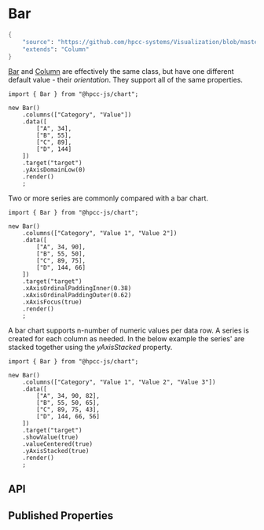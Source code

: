 # Bar

```meta
{
    "source": "https://github.com/hpcc-systems/Visualization/blob/master/packages/chart/src/Bar.ts#L3",
    "extends": "Column"
}
```

<a href="#chart_Bar" onclick="showPageByClass('chart_Bar')">Bar</a> and <a href="#chart_Column" onclick="showPageByClass('chart_Column')">Column</a> are effectively the same class, but have one different default value - their _orientation_. They support all of the same properties.
```sample-code
import { Bar } from "@hpcc-js/chart";

new Bar()
    .columns(["Category", "Value"])
    .data([
        ["A", 34],
        ["B", 55],
        ["C", 89],
        ["D", 144]
    ])
    .target("target")
    .yAxisDomainLow(0)
    .render()
    ;
```
Two or more series are commonly compared with a bar chart.
```sample-code
import { Bar } from "@hpcc-js/chart";

new Bar()
    .columns(["Category", "Value 1", "Value 2"])
    .data([
        ["A", 34, 90],
        ["B", 55, 50],
        ["C", 89, 75],
        ["D", 144, 66]
    ])
    .target("target")
    .xAxisOrdinalPaddingInner(0.38)
    .xAxisOrdinalPaddingOuter(0.62)
    .xAxisFocus(true)
    .render()
    ;
```
A bar chart supports n-number of numeric values per data row. A series is created for each column as needed.  In the below example the series' are stacked together using the _yAxisStacked_ property.
```sample-code
import { Bar } from "@hpcc-js/chart";

new Bar()
    .columns(["Category", "Value 1", "Value 2", "Value 3"])
    .data([
        ["A", 34, 90, 82],
        ["B", 55, 50, 65],
        ["C", 89, 75, 43],
        ["D", 144, 66, 56]
    ])
    .target("target")
    .showValue(true)
    .valueCentered(true)
    .yAxisStacked(true)
    .render()
    ;
```

## API

## Published Properties
```@hpcc-js/chart:Bar
```

